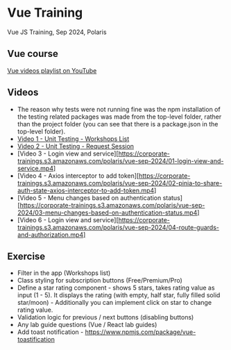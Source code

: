 # Vue Training
Vue JS Training, Sep 2024, Polaris

## Vue course
[Vue videos playlist on YouTube](https://www.youtube.com/playlist?list=PLCk2SWeTHqQjbME3mOg8fOFjHgmj8rsXt)

## Videos
- The reason why tests were not running fine was the npm installation of the testing related packages was made from the top-level folder, rather than the project folder (you can see that there is a package.json in the top-level folder).
- [Video 1 - Unit Testing - Workshops List](https://corporate-trainings.s3.amazonaws.com/polaris/vue-sep-2024/01-unit-testing-workshops-list.mp4)
- [Video 2 - Unit Testing - Request Session](https://corporate-trainings.s3.amazonaws.com/polaris/vue-sep-2024/02-unit-testing-request-session.mp4)
- [Video 3 - Login view and service][https://corporate-trainings.s3.amazonaws.com/polaris/vue-sep-2024/01-login-view-and-service.mp4]
- [Video 4 - Axios interceptor to add token][https://corporate-trainings.s3.amazonaws.com/polaris/vue-sep-2024/02-pinia-to-share-auth-state-axios-interceptor-to-add-token.mp4]
- [Video 5 - Menu changes based on authentication status][https://corporate-trainings.s3.amazonaws.com/polaris/vue-sep-2024/03-menu-changes-based-on-authentication-status.mp4]
- [Video 6 - Login view and service][https://corporate-trainings.s3.amazonaws.com/polaris/vue-sep-2024/04-route-guards-and-authorization.mp4]


## Exercise
- Filter in the app (Workshops list)
- Class styling for subscription buttons (Free/Premium/Pro)
- Define a star rating component - shows 5 stars, takes rating value as input (1 - 5). It displays the rating (with empty, half star, fully filled solid star/moon) - Additionally you can implement click on star to change rating value.
- Validation logic for previous / next buttons (disabling buttons)
- Any lab guide questions (Vue / React lab guides)
- Add toast notification - https://www.npmjs.com/package/vue-toastification